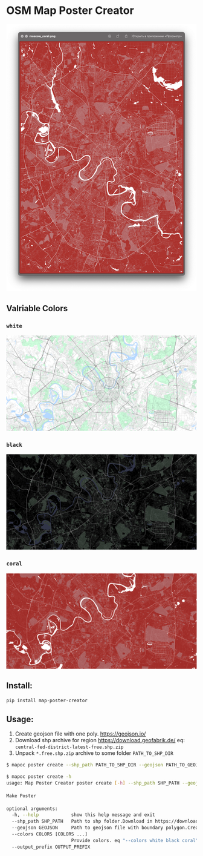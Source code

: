 # OSM Map Poster Creator

![main window](pics/msk_c.png?raw=true)


## Valriable Colors

### `white`
![white](pics/msk_white.png?raw=true)

### `black`
![black](pics/msk_black.png?raw=true)

### `coral`
![coral](pics/msk_coral.png?raw=true)


## Install:

`pip install map-poster-creator`


## Usage:

1. Create geojson file with one poly. https://geojson.io/
2. Download shp archive for region https://download.geofabrik.de/ eq: `central-fed-district-latest-free.shp.zip`
3. Unpack `*.free.shp.zip` archive to some folder `PATH_TO_SHP_DIR`

```bash
$ mapoc poster create --shp_path PATH_TO_SHP_DIR --geojson PATH_TO_GEOJSON --colors white black coral
```

```bash
$ mapoc poster create -h 
usage: Map Poster Creator poster create [-h] --shp_path SHP_PATH --geojson GEOJSON [--colors COLORS [COLORS ...]] [--output_prefix OUTPUT_PREFIX]

Make Poster

optional arguments:
  -h, --help            show this help message and exit
  --shp_path SHP_PATH   Path to shp folder.Download in https://download.geofabrik.de/
  --geojson GEOJSON     Path to geojson file with boundary polygon.Create on https://geojson.io/ and export GeoJSON
  --colors COLORS [COLORS ...]
                        Provide colors. eq "--colors white black coral"
  --output_prefix OUTPUT_PREFIX
```